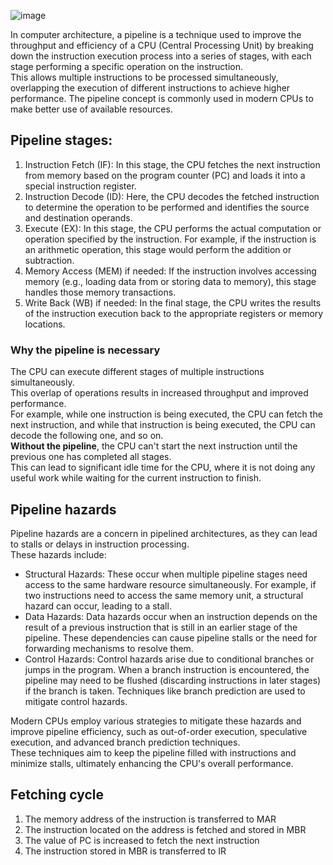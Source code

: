 ![image](https://github.com/vacu9708/Fundamental-knowledge/assets/67142421/bf4ee443-c3ad-4599-8bdd-fe7a80d6303e)

In computer architecture, a pipeline is a technique used to improve the throughput and efficiency of a CPU (Central Processing Unit) by breaking down the instruction execution process into a series of stages, with each stage performing a specific operation on the instruction.<br>
This allows multiple instructions to be processed simultaneously, overlapping the execution of different instructions to achieve higher performance. The pipeline concept is commonly used in modern CPUs to make better use of available resources.

## Pipeline stages:
1. Instruction Fetch (IF): In this stage, the CPU fetches the next instruction from memory based on the program counter (PC) and loads it into a special instruction register.
2. Instruction Decode (ID): Here, the CPU decodes the fetched instruction to determine the operation to be performed and identifies the source and destination operands.
3. Execute (EX): In this stage, the CPU performs the actual computation or operation specified by the instruction. For example, if the instruction is an arithmetic operation, this stage would perform the addition or subtraction.
4. Memory Access (MEM) if needed: If the instruction involves accessing memory (e.g., loading data from or storing data to memory), this stage handles those memory transactions.
5. Write Back (WB) if needed: In the final stage, the CPU writes the results of the instruction execution back to the appropriate registers or memory locations.

### Why the pipeline is necessary
The CPU can execute different stages of multiple instructions simultaneously.<br>
This overlap of operations results in increased throughput and improved performance.<br>
For example, while one instruction is being executed, the CPU can fetch the next instruction, and while that instruction is being executed, the CPU can decode the following one, and so on.<br>
**Without the pipeline**, the CPU can't start the next instruction until the previous one has completed all stages.<br>
This can lead to significant idle time for the CPU, where it is not doing any useful work while waiting for the current instruction to finish.

## Pipeline hazards
Pipeline hazards are a concern in pipelined architectures, as they can lead to stalls or delays in instruction processing.<br>
These hazards include:
- Structural Hazards: These occur when multiple pipeline stages need access to the same hardware resource simultaneously. For example, if two instructions need to access the same memory unit, a structural hazard can occur, leading to a stall.
- Data Hazards: Data hazards occur when an instruction depends on the result of a previous instruction that is still in an earlier stage of the pipeline. These dependencies can cause pipeline stalls or the need for forwarding mechanisms to resolve them.
- Control Hazards: Control hazards arise due to conditional branches or jumps in the program. When a branch instruction is encountered, the pipeline may need to be flushed (discarding instructions in later stages) if the branch is taken. Techniques like branch prediction are used to mitigate control hazards.

Modern CPUs employ various strategies to mitigate these hazards and improve pipeline efficiency, such as out-of-order execution, speculative execution, and advanced branch prediction techniques.<br>
These techniques aim to keep the pipeline filled with instructions and minimize stalls, ultimately enhancing the CPU's overall performance.

## Fetching cycle
1. The memory address of the instruction is transferred to MAR
2. The instruction located on the address is fetched and stored in MBR
3. The value of PC is increased to fetch the next instruction
4. The instruction stored in MBR is transferred to IR
